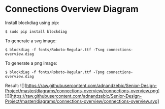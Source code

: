 # Connections Overview Diagram

Install blockdiag using pip:
```
$ sudo pip install blockdiag
```

To generate a svg image:
```
$ blockdiag -f fonts/Roboto-Regular.ttf -Tsvg connections-overview.diag
```

To generate a png image:
```
$ blockdiag -f fonts/Roboto-Regular.ttf -Tpng connections-overview.diag
```

Result:
![][https://raw.githubusercontent.com/adnandzebic/Senior-Design-Project/master/diagrams/connections-overview/connections-overview.png]
![][https://raw.githubusercontent.com/adnandzebic/Senior-Design-Project/master/diagrams/connections-overview/connections-overview.svg]
